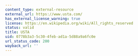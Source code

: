 ```yaml
---
content_type: external-resource
external_url: https://www.usta.com/
has_external_license_warning: true
license: https://en.wikipedia.org/wiki/All_rights_reserved
status: valid
title: USTA
uid: 0778b3a3-5c30-4feb-ad1a-5d88a9a6fc0e
url_status_code: 200
wayback_url: ''
---
```

